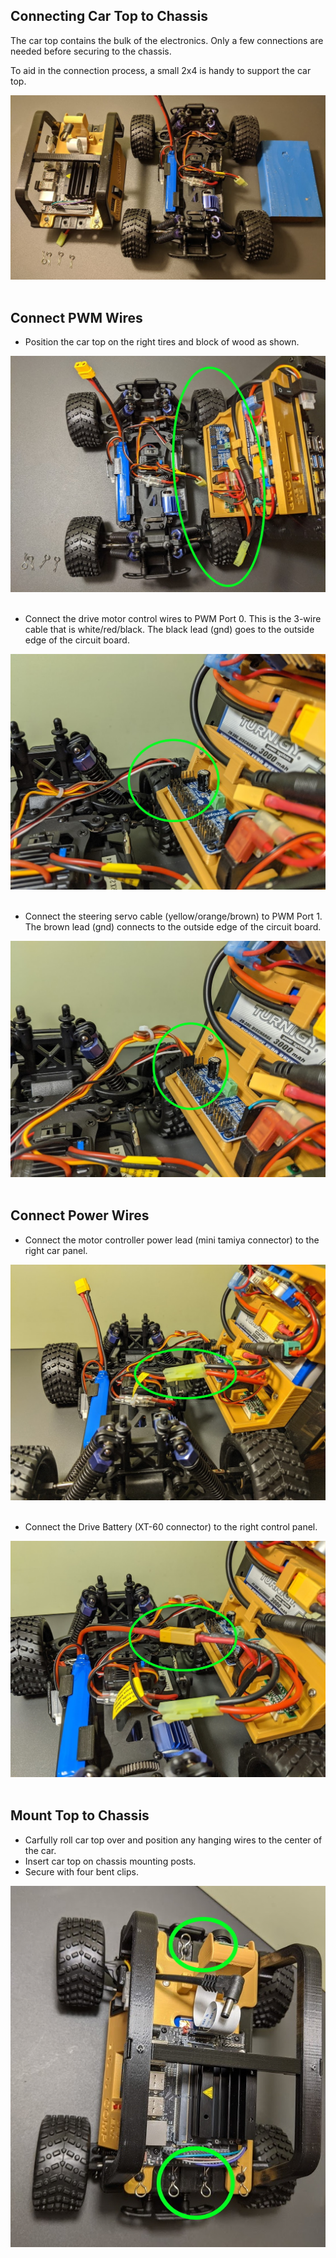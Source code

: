 ## Connecting Car Top to Chassis

The car top contains the bulk of the electronics.
Only a few connections are needed before securing to the chassis.

To aid in the connection process, a small 2x4 is handy to support the car top.

<div style="text-align:center"><img src="fa_img/ChassisMountParts.jpg" /></div>
<br>

## Connect PWM Wires

* Position the car top on the right tires and block of wood as shown.

<div style="text-align:center"><img src="fa_img/ChassisConnectWires1.jpg" /></div>
<br>

* Connect the drive motor control wires to PWM Port 0. This is the 3-wire cable that is white/red/black.  The black lead (gnd) goes to the outside edge of the circuit board.

<div style="text-align:center"><img src="fa_img/ChassisConnectWires2.jpg" /></div>
<br>

* Connect the steering servo cable (yellow/orange/brown) to PWM Port 1. The brown lead (gnd) connects to the outside edge of the circuit board.

<div style="text-align:center"><img src="fa_img/ChassisConnectWires3.jpg" /></div>
<br>

## Connect Power Wires

* Connect the motor controller power lead (mini tamiya connector) to the right car panel.

<div style="text-align:center"><img src="fa_img/ChassisESCConnect.jpg" /></div>
<br>

* Connect the Drive Battery (XT-60 connector) to the right control panel.

<div style="text-align:center"><img src="fa_img/ChassisBatteryConnect.jpg" /></div>
<br>

## Mount Top to Chassis

* Carfully roll car top over and position any hanging wires to the center of the car.
* Insert car top on chassis mounting posts.
* Secure with four bent clips.

<div style="text-align:center"><img src="fa_img/ChassisMountedTop.jpg" /></div>
<br>

